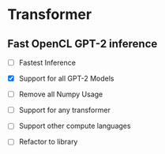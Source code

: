 # Transformer
## Fast OpenCL GPT-2 inference
- [ ] Fastest Inference

- [X] Support for all GPT-2 Models

- [ ] Remove all Numpy Usage

- [ ] Support for any transformer

- [ ] Support other compute languages

- [ ] Refactor to library
